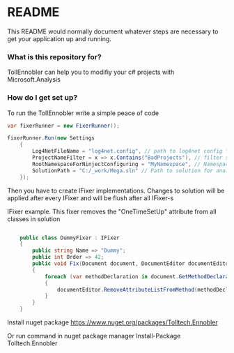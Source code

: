 # README #

This README would normally document whatever steps are necessary to get your application up and running.

### What is this repository for? ###

TollEnnobler can help you to modifiy your c# projects with Microsoft.Analysis

### How do I get set up? ###

To run the TollEnnobler write a simple peace of code

```cs
var fixerRunner = new FixerRunner();

fixerRunner.Run(new Settings
	{
		Log4NetFileName = "log4net.config", // path to log4net config file
		ProjectNameFilter = x => x.Contains("BadProjects"), // filter solution projects for analysis
		RootNamespaceForNinjectConfiguring = "MyNamespace", // Namespace prefix for autoconfiguring DI by Ninject
		SolutionPath = "C:/_work/Mega.sln" // Path to solution for analysis
	});
```
	
Then you have to create IFixer implementations.
Changes to solution will be applied after every IFixer and will be flush after all IFixer-s

IFixer example. This fixer removes the "OneTimeSetUp" attribute from all classes in solution
```cs

    public class DummyFixer : IFixer
    {
        public string Name => "Dummy";
        public int Order => 42;
        public void Fix(Document document, DocumentEditor documentEditor)
        {
            foreach (var methodDeclaration in document.GetMethodDeclarations())
            {
                documentEditor.RemoveAttributeListFromMethod(methodDeclaration, "OneTimeSetUp");
            }
        }
    }
```

Install nuget package https://www.nuget.org/packages/Tolltech.Ennobler

Or run command in nuget package manager Install-Package Tolltech.Ennobler
